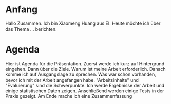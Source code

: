 # Anfang 
Hallo Zusammen. 
Ich bin Xiaomeng Huang aus EI. 
Heute möchte ich über das Thema ... berichten. 

# Agenda 
Hier ist Agenda für die Präsentation. 
Zuerst werde ich kurz auf Hintergrund eingehen. 
Dann über die Ziele. Warum ist meine Arbeit erforderlich. 
Danach komme ich auf Ausgangslage zu sprechen. Was war schon vorhanden, bevor ich mit der Arbeit angefangen habe. 
"Arbeitsinhalte" und "Evaluierung" sind die Schwerpunkte. Ich werde Ergebnisse der Arbeit und einige statistischen Daten zeigen. 
Anschließend werden einige Tests in der Praxis gezeigt. 
Am Ende mache ich eine Zusammenfassung

